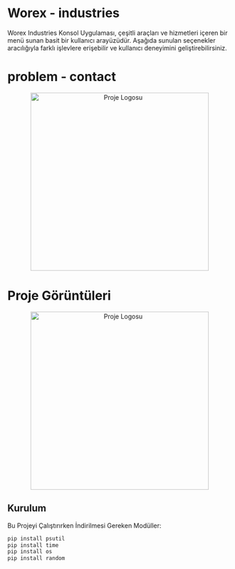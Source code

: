 <!-- Başlık -->
# Worex - industries
<!-- Kısa Açıklama -->
Worex Industries Konsol Uygulaması, çeşitli araçları ve hizmetleri içeren bir menü sunan basit bir kullanıcı arayüzüdür. Aşağıda sunulan seçenekler aracılığıyla farklı işlevlere erişebilir ve kullanıcı deneyimini geliştirebilirsiniz.

# problem - contact
<p align="center">
  <img src="https://i.hizliresim.com/oizit5v.png" alt="Proje Logosu" width="400">
</p>

# Proje Görüntüleri
<p align="center">
  <img src="https://i.hizliresim.com/oizit5v.png" alt="Proje Logosu" width="400">
</p>

<!-- Kurulum -->
## Kurulum

Bu Projeyi Çalıştırırken İndirilmesi Gereken Modüller:

```bash
pip install psutil
pip install time
pip install os
pip install random

